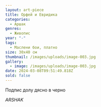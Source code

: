 ```yaml
---
layout: art-piece
title: Орфей и Евридика
categories:
  - Аршак
genres:
  - Живопис
year: "-"
tags:
  - Маслени бои, платно
size: 30х40 см
thumbnail: /images/uploads/image-003.jpg
gallery:
  - image: /images/uploads/image-003.jpg
date: 2024-03-08T09:51:49.818Z
sold: false
---
```

Подпис долу дясно в черно 

*ARSHAK*
